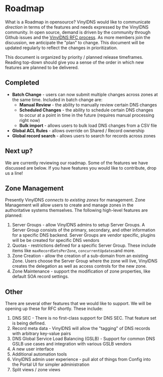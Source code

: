 # Roadmap
What is a Roadmap in opensource?  VinylDNS would like to communicate _direction_ in terms of the features and needs
expressed by the VinylDNS community.  In open source, demand is driven by the community through
Github issues and the [VinylDNS RFC process](https://github.com/vinyldns/rfcs).  As more members join the discussion,
we anticipate the "plan" to change.  This document will be updated regularly to reflect the changes in prioritization.

This document is organized by priority / planned release timeframes.  Reading top-down should give you a sense of the order in which new features are planned to be delivered.

## Completed

- **Batch Change** - users can now submit multiple changes across zones at the same time.  Included in batch change are:
    - **Manual Review** - the ability to manually review certain DNS changes
    - **Scheduled Changes** - the ability to schedule certain DNS changes to occur at a point in time in the future (requires manual processing right now)
    - **Bulk import** - allows users to bulk load DNS changes from a CSV file
- **Global ACL Rules** - allows override on Shared / Record ownership
- **Global record search** - allows users to search for records across zones

## Next up?

We are currently reviewing our roadmap.  Some of the features we have discussed are below.  If you have features you would like to contribute, drop us a line!

## Zone Management
Presently VinylDNS _connects to existing zones_ for management.  Zone Management will allow users
to create and manage zones in the authoritative systems themselves.  The following high-level features are planned:

1. Server Groups - allow VinylDNS admins to setup Server Groups.  A Server Group consists of the primary,
secondary, and other information for a specific DNS backend.  Server Groups are _vendor_ specific, plugins will be
be created for specific DNS vendors
1. Quotas - restrictions defined for a specific Server Group.  These include items like `maxRecordSetsPerZone`, `concurrentUpdates`and more.
1. Zone Creation - allow the creation of a sub-domain from an existing Zone.  Users choose the Server Group where
the zone will live, VinylDNS creates the delegation as well as access controls for the new zone.
1. Zone Maintenance - support the modification of zone properties, like default SOA record settings.

## Other
There are several other features that we would like to support.  We will be opening up these for RFC shortly.  These include:

1. DNS SEC - There is no first-class support for DNS SEC.  That feature set is being defined.
1. Record meta data - VinylDNS will allow the "tagging" of DNS records with arbitrary key-value pairs
1. DNS Global Service Load Balancing (GSLB) - Support for common DNS GSLB use cases and integration with various GSLB vendors
1. A new user interface
1. Additional automation tools
1. VinylDNS admin user experience - pull alot of things from Config into the Portal UI for simpler administration
1. Split views / zone views

